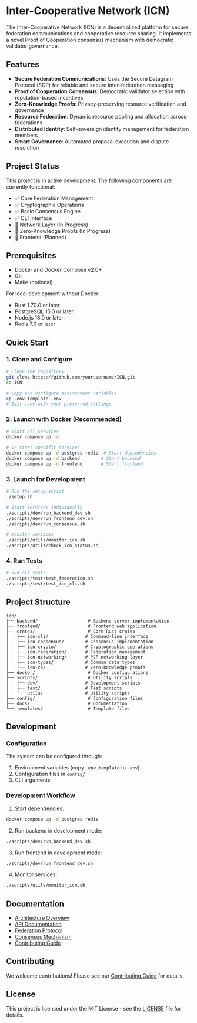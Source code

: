 # Inter-Cooperative Network (ICN)

The Inter-Cooperative Network (ICN) is a decentralized platform for secure federation communications and cooperative resource sharing. It implements a novel Proof of Cooperation consensus mechanism with democratic validator governance.

## Features

- **Secure Federation Communications**: Uses the Secure Datagram Protocol (SDP) for reliable and secure inter-federation messaging
- **Proof of Cooperation Consensus**: Democratic validator selection with reputation-based incentives
- **Zero-Knowledge Proofs**: Privacy-preserving resource verification and governance
- **Resource Federation**: Dynamic resource pooling and allocation across federations
- **Distributed Identity**: Self-sovereign identity management for federation members
- **Smart Governance**: Automated proposal execution and dispute resolution

## Project Status

This project is in active development. The following components are currently functional:

- ✅ Core Federation Management
- ✅ Cryptographic Operations
- ✅ Basic Consensus Engine
- ✅ CLI Interface
- 🚧 Network Layer (In Progress)
- 🚧 Zero-Knowledge Proofs (In Progress)
- 📝 Frontend (Planned)

## Prerequisites

- Docker and Docker Compose v2.0+
- Git
- Make (optional)

For local development without Docker:
- Rust 1.70.0 or later
- PostgreSQL 15.0 or later
- Node.js 18.0 or later
- Redis 7.0 or later

## Quick Start

### 1. Clone and Configure

```bash
# Clone the repository
git clone https://github.com/yourusername/ICN.git
cd ICN

# Copy and configure environment variables
cp .env.template .env
# Edit .env with your preferred settings
```

### 2. Launch with Docker (Recommended)

```bash
# Start all services
docker compose up -d

# Or start specific services
docker compose up -d postgres redis  # Start dependencies
docker compose up -d backend        # Start backend
docker compose up -d frontend       # Start frontend
```

### 3. Launch for Development

```bash
# Run the setup script
./setup.sh

# Start services individually
./scripts/dev/run_backend_dev.sh
./scripts/dev/run_frontend_dev.sh
./scripts/dev/run_consensus.sh

# Monitor services
./scripts/utils/monitor_icn.sh
./scripts/utils/check_icn_status.sh
```

### 4. Run Tests

```bash
# Run all tests
./scripts/test/test_federation.sh
./scripts/test/test_icn_cli.sh
```

## Project Structure

```
icn/
├── backend/                   # Backend server implementation
├── frontend/                  # Frontend web application
├── crates/                    # Core Rust crates
│   ├── icn-cli/              # Command-line interface
│   ├── icn-consensus/        # Consensus implementation
│   ├── icn-crypto/           # Cryptographic operations
│   ├── icn-federation/       # Federation management
│   ├── icn-networking/       # P2P networking layer
│   ├── icn-types/            # Common data types
│   └── icn-zk/               # Zero-knowledge proofs
├── docker/                    # Docker configurations
├── scripts/                   # Utility scripts
│   ├── dev/                  # Development scripts
│   ├── test/                 # Test scripts
│   └── utils/                # Utility scripts
├── config/                    # Configuration files
├── docs/                      # Documentation
└── templates/                 # Template files
```

## Development

### Configuration

The system can be configured through:
1. Environment variables (copy `.env.template` to `.env`)
2. Configuration files in `config/`
3. CLI arguments

### Development Workflow

1. Start dependencies:
```bash
docker compose up -d postgres redis
```

2. Run backend in development mode:
```bash
./scripts/dev/run_backend_dev.sh
```

3. Run frontend in development mode:
```bash
./scripts/dev/run_frontend_dev.sh
```

4. Monitor services:
```bash
./scripts/utils/monitor_icn.sh
```

## Documentation

- [Architecture Overview](docs/architecture/README.md)
- [API Documentation](docs/api/README.md)
- [Federation Protocol](docs/federation/README.md)
- [Consensus Mechanism](docs/consensus/README.md)
- [Contributing Guide](CONTRIBUTING.md)

## Contributing

We welcome contributions! Please see our [Contributing Guide](CONTRIBUTING.md) for details.

## License

This project is licensed under the MIT License - see the [LICENSE](LICENSE) file for details.
